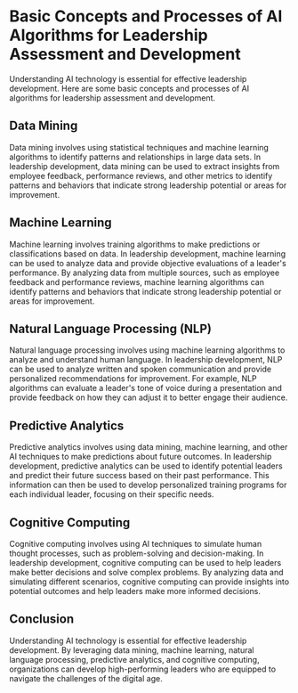 Basic Concepts and Processes of AI Algorithms for Leadership Assessment and Development
==========================================================================================================================================================

Understanding AI technology is essential for effective leadership development. Here are some basic concepts and processes of AI algorithms for leadership assessment and development.

Data Mining
-----------

Data mining involves using statistical techniques and machine learning algorithms to identify patterns and relationships in large data sets. In leadership development, data mining can be used to extract insights from employee feedback, performance reviews, and other metrics to identify patterns and behaviors that indicate strong leadership potential or areas for improvement.

Machine Learning
----------------

Machine learning involves training algorithms to make predictions or classifications based on data. In leadership development, machine learning can be used to analyze data and provide objective evaluations of a leader's performance. By analyzing data from multiple sources, such as employee feedback and performance reviews, machine learning algorithms can identify patterns and behaviors that indicate strong leadership potential or areas for improvement.

Natural Language Processing (NLP)
---------------------------------

Natural language processing involves using machine learning algorithms to analyze and understand human language. In leadership development, NLP can be used to analyze written and spoken communication and provide personalized recommendations for improvement. For example, NLP algorithms can evaluate a leader's tone of voice during a presentation and provide feedback on how they can adjust it to better engage their audience.

Predictive Analytics
--------------------

Predictive analytics involves using data mining, machine learning, and other AI techniques to make predictions about future outcomes. In leadership development, predictive analytics can be used to identify potential leaders and predict their future success based on their past performance. This information can then be used to develop personalized training programs for each individual leader, focusing on their specific needs.

Cognitive Computing
-------------------

Cognitive computing involves using AI techniques to simulate human thought processes, such as problem-solving and decision-making. In leadership development, cognitive computing can be used to help leaders make better decisions and solve complex problems. By analyzing data and simulating different scenarios, cognitive computing can provide insights into potential outcomes and help leaders make more informed decisions.

Conclusion
----------

Understanding AI technology is essential for effective leadership development. By leveraging data mining, machine learning, natural language processing, predictive analytics, and cognitive computing, organizations can develop high-performing leaders who are equipped to navigate the challenges of the digital age.
